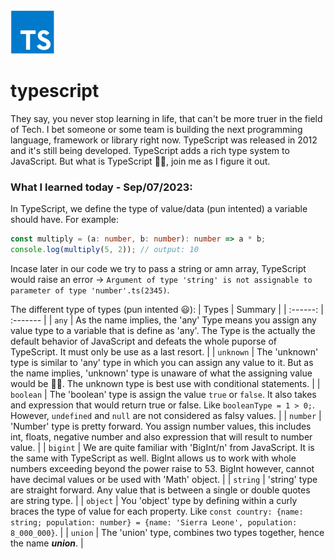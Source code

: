 <img src="images/typescript.webp" alt="Typescript logo" width="70" height="70">

# typescript

They say, you never stop learning in life, that can't be more truer in the field of Tech. I bet someone or some team is building the next programming language, framework or library right now. TypeScript was released in 2012 and it's still being developed. TypeScript adds a rich type system to JavaScript. But what is TypeScript 🤷🏾, join me as I figure it out.

### What I learned today - Sep/07/2023:

In TypeScript, we define the type of value/data (pun intented) a variable should have. For example:

```ts
const multiply = (a: number, b: number): number => a * b;
console.log(multiply(5, 2)); // output: 10
```

Incase later in our code we try to pass a string or amn array, TypeScript would raise an error -> `Argument of type 'string' is not assignable to parameter of type 'number'.ts(2345)`.

The different type of types (pun intented 😃):
| Types | Summary |
| :------: | :------- |
| `any` | As the name implies, the 'any' Type means you assign any value type to a variable that is define as 'any'. The Type is the actually the default behavior of JavaScript and defeats the whole puporse of TypeScript. It must only be use as a last resort. |
| `unknown` | The 'unknown' type is similar to 'any' type in which you can assign any value to it. But as the name implies, 'unknown' type is unaware of what the assigning value would be 🤷🏾. The unknown type is best use with conditional statements. |
| `boolean` | The 'boolean' type is assign the value `true` or `false`. It also takes and expression that would return true or false. Like `booleanType = 1 > 0;`. However, `undefined` and `null` are not considered as falsy values. |
| `number` | 'Number' type is pretty forward. You assign number values, this includes int, floats, negative number and also expression that will result to number value. |
| `bigint` | We are quite familiar with 'BigInt/n' from JavaScript. It is the same with TypeScript as well. BigInt allows us to work with whole numbers exceeding beyond the power raise to 53. BigInt however, cannot have decimal values or be used with 'Math' object. |
| `string` | 'string' type are straight forward. Any value that is between a single or double quotes are string type. |
| `object` | You 'object' type by defining within a curly braces the type of value for each property. Like `const country: {name: string; population: number} = {name: 'Sierra Leone', population: 8_000_000}`. |
| `union` | The 'union' type, combines two types together, hence the name **_union_**. |

